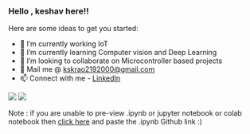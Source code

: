 


> 
 ### Hello , keshav here!!

<!--
**kskrao219/kskrao219** is a ✨ _special_ ✨ repository because its `README.md` (this file) appears on your GitHub profile.-->

Here are some ideas to get you started:

- 🔭 I’m currently working IoT
- 🌱 I’m currently learning Computer vision and Deep Learning
- 👯 I’m looking to collaborate on Microcontroller based projects
- :email: Mail me @ kskrao2192000@gmail.com
- 📫 Connect with me - [LinkedIn](https://www.linkedin.com/in/k-s-keshava-rao-97a7b2174?lipi=urn:li:page:d_flagship3_profile_view_base_contact_details;v58Doe%2b4RleuRxLHAt1kwg==)
<img src ='https://github-readme-stats.vercel.app/api?username=kskrao219&theme=solarized-light&show_icons=true'/>
<img src ='https://github-readme-stats.vercel.app/api/top-langs/?username=kskrao219&theme=solarized-light&show_icons=true'/>

Note : if you are unable to pre-view .ipynb or jupyter notebook or colab notebook then [click here](https://nbviewer.jupyter.org/) and paste the .ipynb Github link :)

